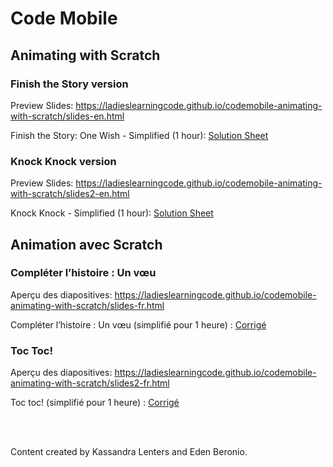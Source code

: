 # Code Mobile
## Animating with Scratch

### Finish the Story version

Preview Slides: https://ladieslearningcode.github.io/codemobile-animating-with-scratch/slides-en.html

Finish the Story: One Wish - Simplified (1 hour): <a href="https://docs.google.com/document/d/1zsrHW2qL2ptbzRVqtv1B2vChg0OIoSPPeYooBvfgLFg/edit?usp=sharing">Solution Sheet</a>

### Knock Knock version

Preview Slides: https://ladieslearningcode.github.io/codemobile-animating-with-scratch/slides2-en.html

Knock Knock - Simplified (1 hour): <a href="https://docs.google.com/document/d/1UUe100o3pTrV-fr8jj3NHALi-5zxbRsbbUmRDldmaCI/edit?usp=sharing">Solution Sheet</a>


## Animation avec Scratch

### Compléter l’histoire : Un vœu

Aperçu des diapositives: https://ladieslearningcode.github.io/codemobile-animating-with-scratch/slides-fr.html

Compléter l’histoire : Un vœu (simplifié pour 1 heure) : <a href="https://drive.google.com/file/d/0B_fFXOTsCzY7bE9lMHExMlo5Y21nWklyWlVHNVdoN2ZTWU04/view?usp=sharing">Corrigé</a>

### Toc Toc!

Aperçu des diapositives: https://ladieslearningcode.github.io/codemobile-animating-with-scratch/slides2-fr.html

Toc toc! (simplifié pour 1 heure) : <a href="https://drive.google.com/file/d/0B_fFXOTsCzY7X2lJVWFURWlxdjRySUo3ZldBa2laSWdmUUVZ/view?usp=sharing">Corrigé</a>



<br><br>

Content created by Kassandra Lenters and Eden Beronio.
